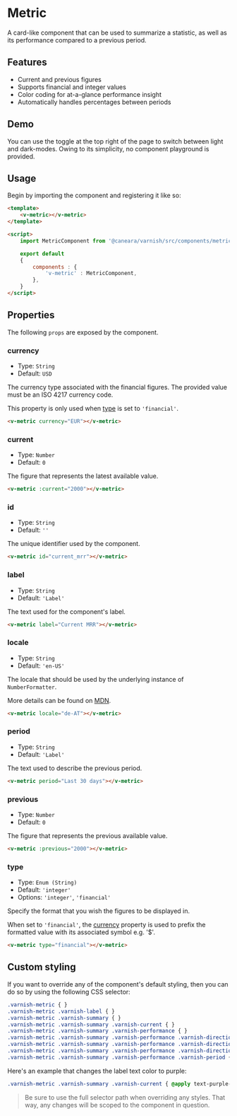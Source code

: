 # Metric

A card-like component that can be used to summarize a statistic, as well as its performance compared to a previous period.

## Features

* Current and previous figures
* Supports financial and integer values
* Color coding for at-a-glance performance insight
* Automatically handles percentages between periods

## Demo

You can use the toggle at the top right of the page to switch between light and dark-modes. Owing to its simplicity, no component playground is provided.

<!-- Setup -->
<script setup>
    import MetricComponent from '../../src/components/metric.vue';
</script>

<!-- Demo -->
<div class="bg-gray-100 dark:bg-black rounded-md p-6 mt-8">
    <div class="w-full grid grid-cols-1 md:grid-cols-2 gap-6">
        <ClientOnly>
            <MetricComponent label="Current MRR" type="financial" period="May" :current="534" :previous="1000"></MetricComponent>
            <MetricComponent label="Current MRR" type="financial" period="June" :current="1000" :previous="1000"></MetricComponent>
            <MetricComponent label="Current MRR" type="financial" period="July" :current="2168" :previous="1000"></MetricComponent>
        </ClientOnly>
    </div>
</div>

## Usage

Begin by importing the component and registering it like so:

```html
<template>
    <v-metric></v-metric>
</template>

<script>
    import MetricComponent from '@caneara/varnish/src/components/metric.vue';

    export default
    {
        components : {
            'v-metric' : MetricComponent,
        },
    }
</script>
```

## Properties

The following `props` are exposed by the component.

### currency

- Type: `String`
- Default: `USD`

The currency type associated with the financial figures. The provided value must be an ISO 4217 currency code.

This property is only used when [type](#type) is set to `'financial'`.

```html
<v-metric currency="EUR"></v-metric>
```

### current

- Type: `Number`
- Default: `0`

The figure that represents the latest available value.

```html
<v-metric :current="2000"></v-metric>
```

### id

- Type: `String`
- Default: `''`

The unique identifier used by the component.

```html
<v-metric id="current_mrr"></v-metric>
```

### label

- Type: `String`
- Default: `'Label'`

The text used for the component's label.

```html
<v-metric label="Current MRR"></v-metric>
```

### locale

- Type: `String`
- Default: `'en-US'`

The locale that should be used by the underlying instance of `NumberFormatter`.

More details can be found on [MDN](https://developer.mozilla.org/en-US/docs/Web/JavaScript/Reference/Global_Objects/Intl#locale_identification_and_negotiation).

```html
<v-metric locale="de-AT"></v-metric>
```

### period

- Type: `String`
- Default: `'Label'`

The text used to describe the previous period.

```html
<v-metric period="Last 30 days"></v-metric>
```

### previous

- Type: `Number`
- Default: `0`

The figure that represents the previous available value.

```html
<v-metric :previous="2000"></v-metric>
```

### type

- Type: `Enum (String)`
- Default: `'integer'`
- Options: `'integer'`, `'financial'`

Specify the format that you wish the figures to be displayed in.

When set to `'financial'`, the [currency](#currency) property is used to prefix the formatted value with its associated symbol e.g. '$'.

```html
<v-metric type="financial"></v-metric>
```

## Custom styling

If you want to override any of the component's default styling, then you can do so by using the following CSS selector:

```css
.varnish-metric { }
.varnish-metric .varnish-label { }
.varnish-metric .varnish-summary { }
.varnish-metric .varnish-summary .varnish-current { }
.varnish-metric .varnish-summary .varnish-performance { }
.varnish-metric .varnish-summary .varnish-performance .varnish-direction { }
.varnish-metric .varnish-summary .varnish-performance .varnish-direction .varnish-icon { }
.varnish-metric .varnish-summary .varnish-performance .varnish-direction .varnish-percentage { }
.varnish-metric .varnish-summary .varnish-performance .varnish-period { }
```

Here's an example that changes the label text color to purple:

```css
.varnish-metric .varnish-summary .varnish-current { @apply text-purple-700 dark:text-purple-400 }
```

> Be sure to use the full selector path when overriding any styles. That way, any changes will be scoped to the component in question.
